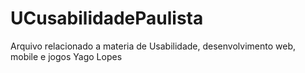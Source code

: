 # UCusabilidadePaulista
Arquivo relacionado a materia de Usabilidade, desenvolvimento web, mobile e jogos
Yago Lopes